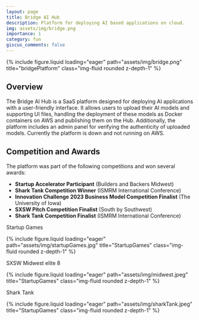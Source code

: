 ```yaml
---
layout: page
title: Bridge AI Hub
description: Platform for deploying AI based applications on cloud.
img: assets/img/bridge.png
importance: 1
category: fun
giscus_comments: false
---
```


<div class="row">
    <div class="col-sm mt-3 mt-md-0">
        {% include figure.liquid loading="eager" path="assets/img/bridge.png" title="bridgePlatform" class="img-fluid rounded z-depth-1" %}
    </div>
</div>

## Overview

The Bridge AI Hub is a SaaS platform designed for deploying AI applications with a user-friendly interface. It allows users to upload their AI models and supporting UI files, handling the deployment of these models as Docker containers on AWS and publishing them on the Hub. Additionally, the platform includes an admin panel for verifying the authenticity of uploaded models. Currently the platform is down and not running on AWS.

## Competition and Awards

The platform was part of the following competitions and won several awards:

- **Startup Accelerator Participant** (Builders and Backers Midwest)
- **Shark Tank Competition Winner** (ISMRM International Conference)
- **Innovation Challenge 2023 Business Model Competition Finalist** (The University of Iowa)
- **SXSW Pitch Competition Finalist** (South by Southwest)
- **Shark Tank Competition Finalist** (ISMRM International Conference)

Startup Games

<div class="row">
    <div class="col-sm mt-3 mt-md-0">
        {% include figure.liquid loading="eager" path="assets/img/startupGames.jpg" title="StartupGames" class="img-fluid rounded z-depth-1" %}
    </div>
</div>

SXSW Midwest elite 8

<div class="row">
    <div class="col-sm mt-3 mt-md-0">
        {% include figure.liquid loading="eager" path="assets/img/midwest.jpeg" title="StartupGames" class="img-fluid rounded z-depth-1" %}
    </div>
</div>

Shark Tank

<div class="row">
    <div class="col-sm mt-3 mt-md-0">
        {% include figure.liquid loading="eager" path="assets/img/sharkTank.jpeg" title="StartupGames" class="img-fluid rounded z-depth-1" %}
    </div>
</div>
